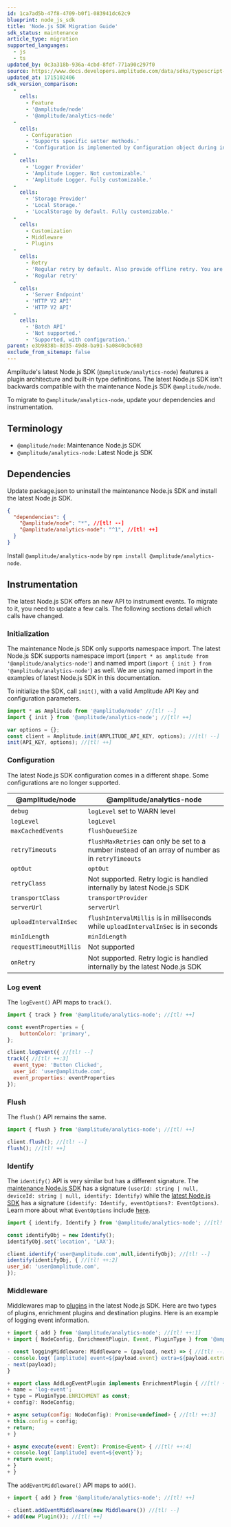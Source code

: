```yaml
---
id: 1ca7ad5b-47f8-4709-b0f1-083941dc62c9
blueprint: node_js_sdk
title: 'Node.js SDK Migration Guide'
sdk_status: maintenance
article_type: migration
supported_languages:
  - js
  - ts
updated_by: 0c3a318b-936a-4cbd-8fdf-771a90c297f0
source: https://www.docs.developers.amplitude.com/data/sdks/typescript-node/migration/
updated_at: 1715102406
sdk_version_comparison:
  -
    cells:
      - Feature
      - '@amplitude/node'
      - '@amplitude/analytics-node'
  -
    cells:
      - Configuration
      - 'Supports specific setter methods.'
      - 'Configuration is implemented by Configuration object during initialize amplitude.'
  -
    cells:
      - 'Logger Provider'
      - 'Amplitude Logger. Not customizable.'
      - 'Amplitude Logger. Fully customizable.'
  -
    cells:
      - 'Storage Provider'
      - 'Local Storage.'
      - 'LocalStorage by default. Fully customizable.'
  -
    cells:
      - Customization
      - Middleware
      - Plugins
  -
    cells:
      - Retry
      - 'Regular retry by default. Also provide offline retry. You are able to customize your retry logic. Fully customizable.'
      - 'Regular retry'
  -
    cells:
      - 'Server Endpoint'
      - 'HTTP V2 API'
      - 'HTTP V2 API'
  -
    cells:
      - 'Batch API'
      - 'Not supported.'
      - 'Supported, with configuration.'
parent: e3b9838b-8d35-49d8-ba91-5a0840cbc603
exclude_from_sitemap: false
---
```

Amplitude's latest Node.js SDK (`@amplitude/analytics-node`) features a plugin architecture and built-in type definitions. The latest Node.js SDK isn't backwards compatible with the maintenance Node.js SDK `@amplitude/node`. 

To migrate to `@amplitude/analytics-node`, update your dependencies and instrumentation.

## Terminology

- `@amplitude/node`: Maintenance Node.js SDK
- `@amplitude/analytics-node`: Latest Node.js SDK

## Dependencies

Update package.json to uninstall the maintenance Node.js SDK and install the latest Node.js SDK.

```json
{
  "dependencies": {
    "@amplitude/node": "*", //[tl! --]
    "@amplitude/analytics-node": "^1", //[tl! ++]
  }
}
```

Install `@amplitude/analytics-node` by `npm install @amplitude/analytics-node`.

## Instrumentation

The latest Node.js SDK offers an new API to instrument events. To migrate to it, you need to update a few calls. The following sections detail which calls have changed.

### Initialization

The maintenance Node.js SDK only supports namespace import. The latest Node.js SDK supports namespace import (`import * as amplitude from '@amplitude/analytics-node'`) and named import (`import { init } from '@amplitude/analytics-node'`) as well. We are using named import in the examples of latest Node.js SDK in this documentation.

To initialize the SDK, call `init()`, with a valid Amplitude API Key and configuration parameters.

```js
import * as Amplitude from '@amplitude/node' //[tl! --]
import { init } from '@amplitude/analytics-node'; //[tl! ++]

var options = {};
const client = Amplitude.init(AMPLITUDE_API_KEY, options); //[tl! --]
init(API_KEY, options); //[tl! ++]
```

### Configuration

The latest Node.js SDK configuration comes in a different shape. Some configurations are no longer supported.

| @amplitude/node | @amplitude/analytics-node |
| --- | --- |
| `debug` | `logLevel` set to WARN level |
| `logLevel` | `logLevel` |
| `maxCachedEvents` | `flushQueueSize` |
| `retryTimeouts` | `flushMaxRetries` can only be set to a number instead of an array of number as in `retryTimeouts` |
| `optOut` | `optOut` |
| `retryClass` | Not supported. Retry logic is handled internally by latest Node.js SDK |
| `transportClass` | `transportProvider` |
| `serverUrl` | `serverUrl` |
| `uploadIntervalInSec` | `flushIntervalMillis` is in milliseconds while `uploadIntervalInSec` is in seconds |
| `minIdLength` | `minIdLength` |
| `requestTimeoutMillis` | Not supported |
| `onRetry` | Not supported. Retry logic is handled internally by the latest Node.js SDK |

### Log event

The `logEvent()` API maps to `track()`.

```js
import { track } from '@amplitude/analytics-node'; //[tl! ++]

const eventProperties = {
    buttonColor: 'primary',
};

client.logEvent({ //[tl! --]
track({ //[tl! ++:3]
  event_type: 'Button Clicked',
  user_id: 'user@amplitude.com',
  event_properties: eventProperties
});
```

### Flush

The `flush()` API remains the same.

```js
import { flush } from '@amplitude/analytics-node'; //[tl! ++]

client.flush(); //[tl! --]
flush(); //[tl! ++]
```

### Identify

The `identify()` API is very similar but has a different signature. The [maintenance Node.js SDK](https://github.com/amplitude/Amplitude-Node/blob/2ef295e1fb698286d606ea4a2ccbbfdc4ba3fdc8/packages/node/src/nodeClient.ts#L142) has a signature `(userId: string | null, deviceId: string | null, identify: Identify)` while the [latest Node.js SDK](https://github.com/amplitude/Amplitude-TypeScript/blob/8f4ea010279fb21190a2c0595d4ae8a7d9e987ce/packages/analytics-core/src/core-client.ts#L62) has a signature `(identify: Identify, eventOptions?: EventOptions)`. Learn more about what `EventOptions` include [here](https://amplitude.github.io/Amplitude-TypeScript/interfaces/_amplitude_analytics_node.Types.EventOptions.html).

```js
import { identify, Identify } from '@amplitude/analytics-node'; //[tl! ++]

const identifyObj = new Identify();
identifyObj.set('location', 'LAX');

client.identify('user@amplitude.com',null,identifyObj); //[tl! --]
identify(identifyObj, { //[tl! ++:2]
user_id: 'user@amplitude.com',
});
```

### Middleware

Middlewares map to [plugins](/docs/sdks/analytics/node/node-js-sdk#plugins) in the latest Node.js SDK. Here are two types of plugins, enrichment plugins and destination plugins. Here is an example of logging event information.

```js
+ import { add } from '@amplitude/analytics-node'; //[tl! ++:1]
+ import { NodeConfig, EnrichmentPlugin, Event, PluginType } from '@amplitude/analytics-types';

- const loggingMiddleware: Middleware = (payload, next) => { //[tl! --:2]
- console.log(`[amplitude] event=${payload.event} extra=${payload.extra}`);
- next(payload);
}

+ export class AddLogEventPlugin implements EnrichmentPlugin { //[tl! ++:3]
+ name = 'log-event';
+ type = PluginType.ENRICHMENT as const;
+ config?: NodeConfig;

+ async setup(config: NodeConfig): Promise<undefined> { //[tl! ++:3]
+ this.config = config;
+ return;
+ }

+ async execute(event: Event): Promise<Event> { //[tl! ++:4]
+ console.log(`[amplitude] event=${event}`);
+ return event;
+ }
+ }

```

The `addEventMiddleware()` API maps to `add()`.

```js
+ import { add } from '@amplitude/analytics-node'; //[tl! ++]

- client.addEventMiddleware(new Middleware()) //[tl! --]
+ add(new Plugin()); //[tl! ++]
```